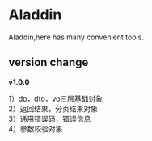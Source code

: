# Aladdin
Aladdin,here has many convenient tools.

## version change
**v1.0.0**  

1）do，dto，vo三层基础对象  
2）返回结果，分页结果对象  
3）通用错误码，错误信息  
4）参数校验对象  

